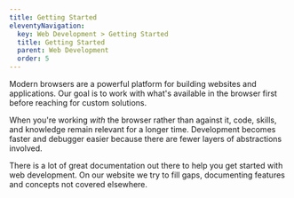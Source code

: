 ```yaml
---
title: Getting Started
eleventyNavigation:
  key: Web Development > Getting Started
  title: Getting Started
  parent: Web Development
  order: 5
---
```


Modern browsers are a powerful platform for building websites and applications. Our goal is to work with what's available in the browser first before reaching for custom solutions.

When you're working _with_ the browser rather than against it, code, skills, and knowledge remain relevant for a longer time. Development becomes faster and debugger easier because there are fewer layers of abstractions involved.

There is a lot of great documentation out there to help you get started with web development. On our website we try to fill gaps, documenting features and concepts not covered elsewhere.
